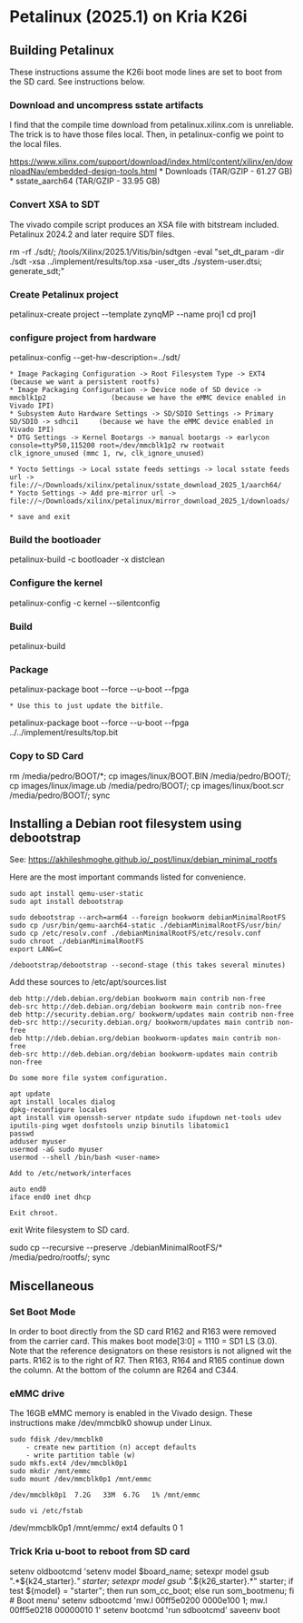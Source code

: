
# Petalinux (2025.1) on Kria K26i

## Building Petalinux
These instructions assume the K26i boot mode lines are set to boot from the SD card. See instructions below.

### Download and uncompress sstate artifacts
I find that the compile time download from petalinux.xilinx.com is unreliable. The trick is to have those files local. Then, in petalinux-config we point to the local files.

https://www.xilinx.com/support/download/index.html/content/xilinx/en/downloadNav/embedded-design-tools.html
    * Downloads         (TAR/GZIP - 61.27 GB) 
    * sstate_aarch64    (TAR/GZIP - 33.95 GB) 

### Convert XSA to SDT
The vivado compile script produces an XSA file with bitstream included. Petalinux 2024.2 and later require SDT files.

rm -rf ./sdt/; /tools/Xilinx/2025.1/Vitis/bin/sdtgen -eval "set_dt_param -dir ./sdt -xsa ../implement/results/top.xsa -user_dts ./system-user.dtsi; generate_sdt;"

### Create Petalinux project
petalinux-create project --template zynqMP --name proj1
cd proj1

### configure project from hardware
petalinux-config --get-hw-description=../sdt/

    * Image Packaging Configuration -> Root Filesystem Type -> EXT4                         (because we want a persistent rootfs)
    * Image Packaging Configuration -> Device node of SD device -> mmcblk1p2                (because we have the eMMC device enabled in Vivado IPI)
    * Subsystem Auto Hardware Settings -> SD/SDIO Settings -> Primary SD/SDIO -> sdhci1     (because we have the eMMC device enabled in Vivado IPI)
    * DTG Settings -> Kernel Bootargs -> manual bootargs -> earlycon console=ttyPS0,115200 root=/dev/mmcblk1p2 rw rootwait clk_ignore_unused (mmc 1, rw, clk_ignore_unused)

    * Yocto Settings -> Local sstate feeds settings -> local sstate feeds url ->    file://~/Downloads/xilinx/petalinux/sstate_download_2025_1/aarch64/
    * Yocto Settings -> Add pre-mirror url ->                                       file://~/Downloads/xilinx/petalinux/mirror_download_2025_1/downloads/

    * save and exit

### Build the bootloader
petalinux-build -c bootloader -x distclean

### Configure the kernel
petalinux-config -c kernel --silentconfig

### Build
petalinux-build

### Package 
petalinux-package boot --force --u-boot --fpga

    * Use this to just update the bitfile.

petalinux-package boot --force --u-boot --fpga ../../implement/results/top.bit

### Copy to SD Card
rm /media/pedro/BOOT/*; cp images/linux/BOOT.BIN /media/pedro/BOOT/; cp images/linux/image.ub /media/pedro/BOOT/; cp images/linux/boot.scr /media/pedro/BOOT/; sync


## Installing a Debian root filesystem using debootstrap
See: https://akhileshmoghe.github.io/_post/linux/debian_minimal_rootfs

Here are the most important commands listed for convenience. 

    sudo apt install qemu-user-static
    sudo apt install debootstrap

    sudo debootstrap --arch=arm64 --foreign bookworm debianMinimalRootFS
    sudo cp /usr/bin/qemu-aarch64-static ./debianMinimalRootFS/usr/bin/
    sudo cp /etc/resolv.conf ./debianMinimalRootFS/etc/resolv.conf
    sudo chroot ./debianMinimalRootFS
    export LANG=C

    /debootstrap/debootstrap --second-stage (this takes several minutes)

Add these sources to /etc/apt/sources.list

    deb http://deb.debian.org/debian bookworm main contrib non-free
    deb-src http://deb.debian.org/debian bookworm main contrib non-free
    deb http://security.debian.org/ bookworm/updates main contrib non-free
    deb-src http://security.debian.org/ bookworm/updates main contrib non-free
    deb http://deb.debian.org/debian bookworm-updates main contrib non-free
    deb-src http://deb.debian.org/debian bookworm-updates main contrib non-free

    Do some more file system configuration.

    apt update
    apt install locales dialog
    dpkg-reconfigure locales
    apt install vim openssh-server ntpdate sudo ifupdown net-tools udev iputils-ping wget dosfstools unzip binutils libatomic1
    passwd
    adduser myuser
    usermod -aG sudo myuser
    usermod --shell /bin/bash <user-name>

    Add to /etc/network/interfaces

    auto end0
    iface end0 inet dhcp

    Exit chroot.

exit
    Write filesystem to SD card.

sudo cp --recursive --preserve ./debianMinimalRootFS/* /media/pedro/rootfs/; sync


## Miscellaneous

### Set Boot Mode
In order to boot directly from the SD card R162 and R163 were removed from the carrier card. This makes boot mode[3:0] = 1110 = SD1 LS (3.0).
Note that the reference designators on these resistors is not aligned wit the parts. R162 is to the right of R7. Then R163, R164 and R165 continue down the column. At the bottom of the column are R264 and C344.

### eMMC drive
The 16GB eMMC memory is enabled in the Vivado design.  These instructions make /dev/mmcblk0 showup under Linux.

    sudo fdisk /dev/mmcblk0
        - create new partition (n) accept defaults
        - write partition table (w)
    sudo mkfs.ext4 /dev/mmcblk0p1
    sudo mkdir /mnt/emmc
    sudo mount /dev/mmcblk0p1 /mnt/emmc

    /dev/mmcblk0p1  7.2G   33M  6.7G   1% /mnt/emmc

    sudo vi /etc/fstab

/dev/mmcblk0p1  /mnt/emmc/  ext4  defaults  0  1

### Trick Kria u-boot to reboot from SD card
setenv oldbootcmd 'setenv model $board_name; setexpr model gsub ".*${k24_starter}.*" starter; setexpr model gsub ".*${k26_starter}.*" starter; if test ${model} = "starter"; then run som_cc_boot; else run som_bootmenu; fi # Boot menu'
setenv sdbootcmd 'mw.l 00ff5e0200 0000e100 1; mw.l 00ff5e0218 00000010 1'
setenv bootcmd 'run sdbootcmd'
saveenv
boot


